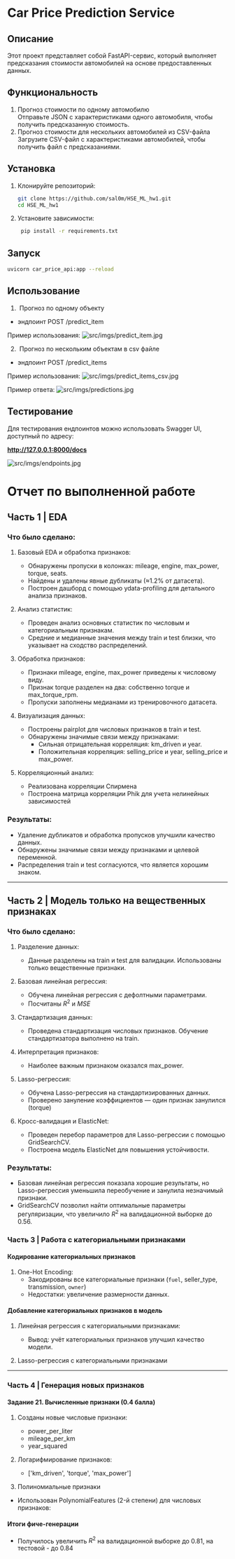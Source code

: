 # Car Price Prediction Service

## Описание
Этот проект представляет собой FastAPI-сервис, который выполняет предсказания стоимости автомобилей на основе предоставленных данных.

## Функциональность
1. Прогноз стоимости по одному автомобилю  
   Отправьте JSON с характеристиками одного автомобиля, чтобы получить предсказанную стоимость.
2. Прогноз стоимости для нескольких автомобилей из CSV-файла  
   Загрузите CSV-файл с характеристиками автомобилей, чтобы получить файл с предсказаниями.

## Установка
1. Клонируйте репозиторий:
   ```bash
   git clone https://github.com/sal0m/HSE_ML_hw1.git
   cd HSE_ML_hw1
2. Установите зависимости:
   ```bash
    pip install -r requirements.txt

## Запуск
   ```bash
   uvicorn car_price_api:app --reload
```

## Использование
1.  Прогноз по одному объекту
- эндпоинт POST /predict_item

Пример использования:
![src/imgs/predict_item.jpg](src/imgs/predict_item.jpg)

2.  Прогноз по нескольким объектам в csv файле 
- эндпоинт POST /predict_items

Пример использования:
![src/imgs/predict_items_csv.jpg](src/imgs/predict_items_csv.jpg)

Пример ответа:
![src/imgs/predictions.jpg](src/imgs/predictions.jpg)

## Тестирование

Для тестирования ендпоинтов можно использовать Swagger UI, доступный по адресу:

**http://127.0.0.1:8000/docs**


![src/imgs/endpoints.jpg](src/imgs/endpoints.jpg)

# Отчет по выполненной работе

## Часть 1 | EDA

### Что было сделано:

1. Базовый EDA и обработка признаков:
   - Обнаружены пропуски в колонках: mileage, engine, max_power, torque, seats.
   - Найдены и удалены явные дубликаты (≈1.2% от датасета).
   - Построен дашборд с помощью ydata-profiling для детального анализа признаков.

2. Анализ статистик:
   - Проведен анализ основных статистик по числовым и категориальным признакам.
   - Средние и медианные значения между train и test близки, что указывает на сходство распределений.

3. Обработка признаков:
   - Признаки mileage, engine, max_power приведены к числовому виду.
   - Признак torque разделен на два: собственно torque и max_torque_rpm.
   - Пропуски заполнены медианами из тренировочного датасета.

4. Визуализация данных:
   - Построены pairplot для числовых признаков в train и test.
   - Обнаружены значимые связи между признаками:
     - Сильная отрицательная корреляция: km_driven и year.
     - Положительная корреляция: selling_price и year, selling_price и max_power.

5. Корреляционный анализ:
   - Реализована корреляции Спирмена
   - Построена матрица корреляции Phik для учета нелинейных зависимостей

### Результаты:
- Удаление дубликатов и обработка пропусков улучшили качество данных.
- Обнаружены значимые связи между признаками и целевой переменной.
- Распределения train и test согласуются, что является хорошим знаком.

---

## Часть 2 | Модель только на вещественных признаках

### Что было сделано:

1. Разделение данных:
   - Данные разделены на train и test для валидации. Использованы только вещественные признаки.

2. Базовая линейная регрессия:
   - Обучена линейная регрессия с дефолтными параметрами.
   - Посчитаны $R^2$ и $MSE$

4. Стандартизация данных:
   - Проведена стандартизация числовых признаков. Обучение стандартизатора выполнено на train.

5. Интерпретация признаков:
   - Наиболее важным признаком оказался max_power.

6. Lasso-регрессия:
   - Обучена Lasso-регрессия на стандартизированных данных.
   - Проверено зануление коэффициентов — один признак занулился (torque)

7. Кросс-валидация и ElasticNet:
   - Проведен перебор параметров для Lasso-регрессии с помощью GridSearchCV.
   - Построена модель ElasticNet для повышения устойчивости.

### Результаты:
- Базовая линейная регрессия показала хорошие результаты, но Lasso-регрессия уменьшила переобучение и занулила незначимый признаки.
- GridSearchCV позволил найти оптимальные параметры регуляризации, что увеличило $R^2$ на валидационной выборке до 0.56.

### Часть 3 | Работа с категориальными признаками

#### Кодирование категориальных признаков  

1. One-Hot Encoding:  
   - Закодированы все категориальные признаки (`fuel`, seller_type, transmission, `owner`) 
   - Недостатки: увеличение размерности данных.  

#### Добавление категориальных признаков в модель 
1. Линейная регрессия с категориальными признаками:  
   - Вывод: учёт категориальных признаков улучшил качество модели.  

2. Lasso-регрессия с категориальными признаками 

---

### Часть 4 | Генерация новых признаков

#### Задание 21. Вычисленные признаки (0.4 балла)  
1. Созданы новые числовые признаки:  
   - power_per_liter 
   - mileage_per_km 
   - year_squared

2. Логарифмирование признаков: 
   - ['km_driven', 'torque', 'max_power'] 

3. Полиномиальные признаки
- Использован PolynomialFeatures (2-й степени) для числовых признаков: 

#### Итоги фиче-генерации  
- Получилось увеличить $R^2$ на валидационной выборке до 0.81, на тестовой - до 0.84




